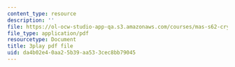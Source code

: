 ```yaml
---
content_type: resource
description: ''
file: https://ol-ocw-studio-app-qa.s3.amazonaws.com/courses/mas-s62-cryptocurrency-engineering-and-design-spring-2018/da4b02e40aa25b39aa533cec8bb79045_gF4Mkkhyz1Q.pdf
file_type: application/pdf
resourcetype: Document
title: 3play pdf file
uid: da4b02e4-0aa2-5b39-aa53-3cec8bb79045
---
```

